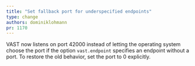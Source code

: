 ```yaml
---
title: "Set fallback port for underspecified endpoints"
type: change
authors: dominiklohmann
pr: 1170
---
```


VAST now listens on port 42000 instead of letting the operating system choose
the port if the option `vast.endpoint` specifies an endpoint without a port. To
restore the old behavior, set the port to 0 explicitly.
